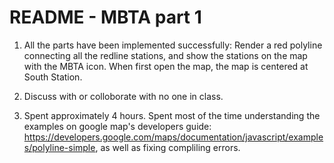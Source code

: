 # README - MBTA part 1

1. All the parts have been implemented successfully:
   Render a red polyline connecting all the redline stations,
   and show the stations on the map with the MBTA icon. 
   When first open the map, the map is centered at South Station.

2. Discuss with or colloborate with no one in class.

3. Spent approximately 4 hours. Spent most of the time understanding
   the examples on google map's developers guide: https://developers.google.com/maps/documentation/javascript/examples/polyline-simple, as well 
   as fixing compliling errors. 
